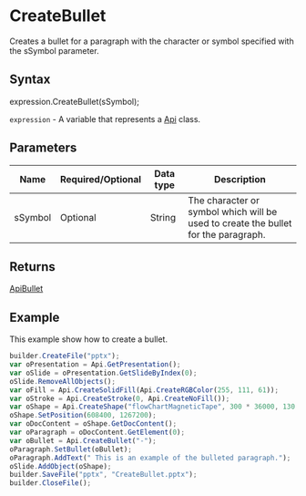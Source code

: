 # CreateBullet

Creates a bullet for a paragraph with the character or symbol specified with the sSymbol parameter.

## Syntax

expression.CreateBullet(sSymbol);

`expression` - A variable that represents a [Api](../Api.md) class.

## Parameters

| **Name** | **Required/Optional** | **Data type** | **Description** |
| ------------- | ------------- | ------------- | ------------- |
| sSymbol | Optional | String | The character or symbol which will be used to create the bullet for the paragraph. |

## Returns

[ApiBullet](../../ApiBullet/ApiBullet.md)

## Example

This example show how to create a bullet.

```javascript
builder.CreateFile("pptx");
var oPresentation = Api.GetPresentation();
var oSlide = oPresentation.GetSlideByIndex(0);
oSlide.RemoveAllObjects();
var oFill = Api.CreateSolidFill(Api.CreateRGBColor(255, 111, 61));
var oStroke = Api.CreateStroke(0, Api.CreateNoFill());
var oShape = Api.CreateShape("flowChartMagneticTape", 300 * 36000, 130 * 36000, oFill, oStroke);
oShape.SetPosition(608400, 1267200);
var oDocContent = oShape.GetDocContent();
var oParagraph = oDocContent.GetElement(0);
var oBullet = Api.CreateBullet("-");
oParagraph.SetBullet(oBullet);
oParagraph.AddText(" This is an example of the bulleted paragraph.");
oSlide.AddObject(oShape);
builder.SaveFile("pptx", "CreateBullet.pptx");
builder.CloseFile();
```